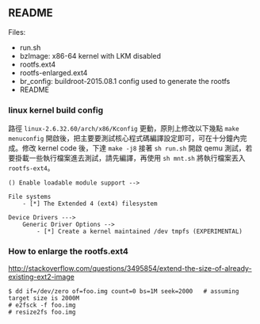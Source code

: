 ## README ##


Files:

- run.sh
- bzImage: x86-64 kernel with LKM disabled
- rootfs.ext4
- rootfs-enlarged.ext4
- br_config: buildroot-2015.08.1 config used to generate the rootfs
- README

### linux kernel build config ###

路徑 `linux-2.6.32.60/arch/x86/Kconfig` 更動，原則上修改以下幾點 `make menuconfig` 開啟後，把主要要測試核心程式碼編譯設定即可，可在十分鐘內完成。修改 kernel code 後，下達 `make -j8` 接著 `sh run.sh` 開啟 qemu 測試，若要掛載一些執行檔案進去測試，請先編譯，再使用 `sh mnt.sh` 將執行檔案丟入 `rootfs-ext4`。



```
() Enable loadable module support -->
```

```
File systems
	- [*] The Extended 4 (ext4) filesystem
```

```
Device Drivers --->
	Generic Driver Options -->
		- [*] Create a kernel maintained /dev tmpfs (EXPERIMENTAL)
```

### How to enlarge the rootfs.ext4 ###

http://stackoverflow.com/questions/3495854/extend-the-size-of-already-existing-ext2-image

```
$ dd if=/dev/zero of=foo.img count=0 bs=1M seek=2000   # assuming target size is 2000M
# e2fsck -f foo.img
# resize2fs foo.img 
```